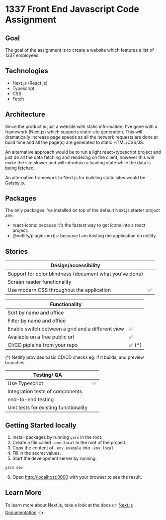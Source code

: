 # 1337 Front End Javascript Code Assignment

## Goal

The goal of the assignment is to create a website which features a list of 1337 employees.

## Technologies

- Next.js (React.js)
- Typescript
- CSS
- Fetch

## Architecture

Since the product is just a website with static information, I've gone with a framework (Next.js) which supports static site generation.
This will dramatically increase page speeds as all the network requests are done at build time and all the page(s) are generated to static HTML/CSS/JS.

An alternative approach would be to run a light react+typescript project and just do all the data fetching and rendering on the client, however this will make the site slower and will introduce a loading state while the data is being fetched.

An alternative framework to Next.js for building static sites would be Gatsby.js.

## Packages

The only packages I've installed on top of the default Next.js starter project are:

- react-icons: because it's the fastest way to get icons into a react project.
- @netlify/plugin-nextjs: because I am hosting the application on netlify.

## Stories

| Design/accessibility                                    |     |
| ------------------------------------------------------- | --- |
| Support for color blindness (document what you’ve done) |     |
| Screen reader functionality                             |     |
| Use modern CSS throughout the application               | ✅  |

| Functionality                                     |         |
| ------------------------------------------------- | ------- |
| Sort by name and office                           |         |
| Filter by name and office                         |         |
| Enable switch between a grid and a different view | ✅      |
| Available on a free public url                    | ✅      |
| CI/CD pipleine from your repo                     | ✅ (\*) |

(\*) Netlify provides basic CD/CD checks eg. if it builds, and preview branches

| Testing/ QA                           |     |
| ------------------------------------- | --- |
| Use Typescript                        | ✅  |
| Integration tests of components       |     |
| end-to-end testing                    |     |
| Unit tests for existing functionality |     |

## Getting Started locally

1. Install packages by running `yarn` in the root.
2. Create a file called `.env.local` in the root of the project.
3. Copy the content of `.env.example` into `.env.local`
4. Fill in the secret values.
5. Start the development server by running:

```bash
yarn dev
```

6. Open [http://localhost:3000](http://localhost:3000) with your browser to see the result.

## Learn More

To learn more about Next.js, take a look at the docs 👉 [Next.js Documentation](https://nextjs.org/docs) 👈
